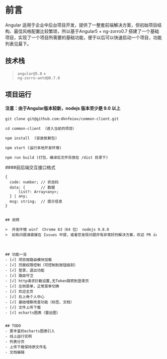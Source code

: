 # 前言

Angular 适用于企业中后台项目开发，提供了一整套前端解决方案，但初始项目结构、最佳风格配置比较繁琐，所以基于Angular5 + ng-zorro0.7 搭建了一个基础项目，实现了一个项目所需要的基础功能，便于以后可以快速启动一个项目，功能列表见最下。


## 技术栈

> `angular@5.0` +  
> `ng-zorro-antd@0.7.0`



## 项目运行

#### 注意：由于Angular版本较新，nodejs 版本至少是 9.0 以上

```
git clone git@github.com:dknfeiov/common-client.git

cd common-client （进入当前的项目）

npm install  (安装依赖包)

npm start (运行本地开发环境)

npm run build (打包，编译后文件存放在 /dist 目录下)

```

####前后端交互接口格式
```
{
  code: number; // 状态码
  data: {       // 数据
      list?: Array<any>;
  } | any;
  msg: string;  // 提示信息
}


## 说明

>  开发环境 win7  Chrome 63（64 位） nodejs 9.8.0
>  如有问题请直接在 Issues 中提，或者您发现问题并有非常好的解决方案，欢迎 PR 👍



## 功能一览
- [√] 项目按路由模块加载
- [√] 页面权限控制（可控制到按钮级别）
- [√] 登录，退出功能
- [√] 路由守卫
- [√] http请求拦截设置,无Token跳转到登录页
- [√] 左侧菜单，正常菜单切换
- [√] 欢迎主页
- [√] 右上角个人中心
- [√] 基础增删改查功能（标签、文档）
- [√] 文件上传下载
- [√] echarts图表（雷达图）


## TODO
- 更丰富的echarts图表引入
- 线上运行实例
- 列表分页
- 上传下载保持原文件名
- 文档编辑
